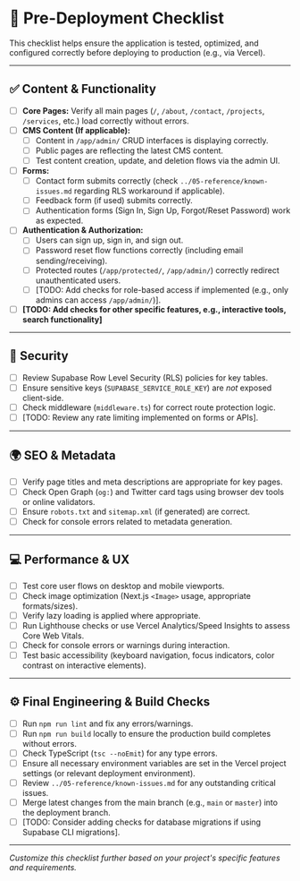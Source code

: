 # 🚀 Pre-Deployment Checklist

This checklist helps ensure the application is tested, optimized, and configured correctly before deploying to production (e.g., via Vercel).

---

## ✅ Content & Functionality

- [ ] **Core Pages:** Verify all main pages (`/`, `/about`, `/contact`, `/projects`, `/services`, etc.) load correctly without errors.
- [ ] **CMS Content (If applicable):**
    - [ ] Content in `/app/admin/` CRUD interfaces is displaying correctly.
    - [ ] Public pages are reflecting the latest CMS content.
    - [ ] Test content creation, update, and deletion flows via the admin UI.
- [ ] **Forms:**
    - [ ] Contact form submits correctly (check `../05-reference/known-issues.md` regarding RLS workaround if applicable).
    - [ ] Feedback form (if used) submits correctly.
    - [ ] Authentication forms (Sign In, Sign Up, Forgot/Reset Password) work as expected.
- [ ] **Authentication & Authorization:**
    - [ ] Users can sign up, sign in, and sign out.
    - [ ] Password reset flow functions correctly (including email sending/receiving).
    - [ ] Protected routes (`/app/protected/`, `/app/admin/`) correctly redirect unauthenticated users.
    - [ ] [TODO: Add checks for role-based access if implemented (e.g., only admins can access `/app/admin/`)].
- [ ] **[TODO: Add checks for other specific features, e.g., interactive tools, search functionality]**

---

## 🔐 Security

- [ ] Review Supabase Row Level Security (RLS) policies for key tables.
- [ ] Ensure sensitive keys (`SUPABASE_SERVICE_ROLE_KEY`) are *not* exposed client-side.
- [ ] Check middleware (`middleware.ts`) for correct route protection logic.
- [ ] [TODO: Review any rate limiting implemented on forms or APIs].

---

## 🌍 SEO & Metadata

- [ ] Verify page titles and meta descriptions are appropriate for key pages.
- [ ] Check Open Graph (`og:`) and Twitter card tags using browser dev tools or online validators.
- [ ] Ensure `robots.txt` and `sitemap.xml` (if generated) are correct.
- [ ] Check for console errors related to metadata generation.

---

## 💻 Performance & UX

- [ ] Test core user flows on desktop and mobile viewports.
- [ ] Check image optimization (Next.js `<Image>` usage, appropriate formats/sizes).
- [ ] Verify lazy loading is applied where appropriate.
- [ ] Run Lighthouse checks or use Vercel Analytics/Speed Insights to assess Core Web Vitals.
- [ ] Check for console errors or warnings during interaction.
- [ ] Test basic accessibility (keyboard navigation, focus indicators, color contrast on interactive elements).

---

## ⚙️ Final Engineering & Build Checks

- [ ] Run `npm run lint` and fix any errors/warnings.
- [ ] Run `npm run build` locally to ensure the production build completes without errors.
- [ ] Check TypeScript (`tsc --noEmit`) for any type errors.
- [ ] Ensure all necessary environment variables are set in the Vercel project settings (or relevant deployment environment).
- [ ] Review `../05-reference/known-issues.md` for any outstanding critical issues.
- [ ] Merge latest changes from the main branch (e.g., `main` or `master`) into the deployment branch.
- [ ] [TODO: Consider adding checks for database migrations if using Supabase CLI migrations].

---

*Customize this checklist further based on your project's specific features and requirements.*